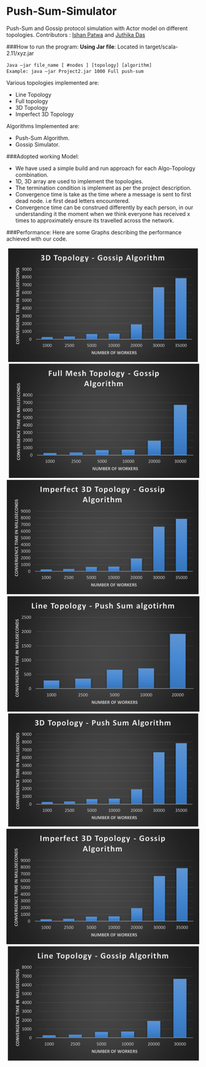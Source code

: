 # Push-Sum-Simulator
Push-Sum and Gossip protocol simulation with Actor model on different topologies.
Contributors : [Ishan Patwa](http://riddle4045.github.io/blog) and [Juthika Das](http://djuthika.github.io/)


###How to run the program:
**Using Jar file**: Located in target/scala-2.11/xyz.jar
```
Java –jar file_name [ #nodes ] [topology] [algorithm] 
Example: java –jar Project2.jar 1000 Full push-sum
```
Various topologies implemented are:

- Line Topology
- Full topology
- 3D Topology
- Imperfect 3D Topology


Algorithms Implemented are:

- Push-Sum Algorithm.
- Gossip Simulator.

###Adopted working Model:
- We have used a simple build and run approach for each Algo-Topology combination.
- 1D, 3D array are used to implement the topologies.
- The termination condition is implement as per the project description.
- Convergence time is take as the time where a message is sent to first dead node. i.e first dead letters encountered.
- Convergence time can be construed differently by each person, in our understanding it the moment when we think everyone has received x times to approximately ensure its travelled across the network.


###Performance:
Here are some Graphs describing the performance achieved with our code.

![3D-Gossip](resources/3D-Gossip.png)
![Full-Mesh-Gossip](resources/Full-Mesh-Gossip.png)
![Imperfect3D-pushSum](resources/Imperfect3D-pushSum.png)
![Line-Push-Sum](resources/Line-Push-Sum.png)
![3D-push-Sum](resources/3D-push-Sum.png)
![Imperfect3D-Gossip](resources/Imperfect3D-Gossip.png)
![Line-Gossip](resources/Line-Gossip.png)



